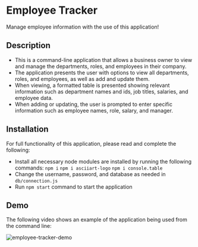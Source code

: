 # Employee Tracker

Manage employee information with the use of this application!

## Description

* This is a command-line application that allows a business owner to view and manage the departments, roles, and employees in their company. 
* The application presents the user with options to view all departments, roles, and employees, as well as add and update them. 
* When viewing, a formatted table is presented showing relevant information such as department names and ids, job titles, salaries, and employee data. 
* When adding or updating, the user is prompted to enter specific information such as employee names, role, salary, and manager.

## Installation

For full functionality of this application, please read and complete the following:

* Install all necessary node modules are installed by running the following commands: `npm i` `npm i asciiart-logo` `npm i console.table`
* Change the username, password, and database as needed in `db/connection.js`
* Run `npm start` command to start the application

## Demo

The following video shows an example of the application being used from the command line:

![employee-tracker-demo](/demo/employee-tracker-demo.gif)